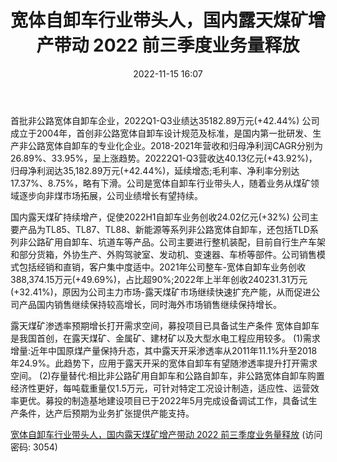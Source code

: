 ﻿---
title: 宽体自卸车行业带头人，国内露天煤矿增产带动 2022 前三季度业务量释放
date: 2022-11-15 16:07
tags:
- 同力股份
updated: 
---

首批非公路宽体自卸车企业，2022Q1-Q3业绩达35182.89万元(+42.44%)
公司成立于2004年，首创非公路宽体自卸车设计规范及标准，是国内第一批研发、生产非公路宽体自卸车的专业化企业。2018-2021年营收和归母净利润CAGR分别为26.89%、33.95%，呈上涨趋势。20222Q1-Q3营收达40.13亿元(+43.92%)，归母净利润达35,182.89万元(+42.44%)，延续增态;毛利率、净利率分别达17.37%、8.75%，略有下滑。公司是宽体自卸车行业带头人，随着业务从煤矿领域逐步向非煤市场拓展，公司业绩增长有望持续。
<!-- more -->
国内露天煤矿持续增产，促使2022H1自卸车业务创收24.02亿元(+32%)
公司主要产品为TL85、TL87、TL88、新能源等系列非公路宽体自卸车，还包括TLD系列非公路矿用自卸车、坑道车等产品。公司主要进行整机装配，目前自行生产车架和部分货箱，外协生产、外购驾驶室、发动机、变速器、车桥等部件。公司销售模式包括经销和直销，客户集中度适中。2021年公司整车-宽体自卸车业务创收388,374.15万元(+49.69%)，占比超90%;2022年上半年创收240231.31万元(+32.41%)，原因为公司主力市场-露天煤矿市场继续快速扩充产能，从而促进公司产品国内销售继续保持较高增长，同时海外市场销售继续保持增长。

露天煤矿渗透率预期增长打开需求空间，募投项目已具备试生产条件
宽体自卸车是我国首创，在露天煤矿、金属矿、建材矿以及大型水电工程应用较多。
(1)需求增量:近年中国原煤产量保持升态，其中露天开采渗透率从2011年11.1%升至2018年24.9%。此趋势下，应用于露天开采的宽体自卸车有望随渗透率提升打开需求空间。
(2)存量替代:相比非公路矿用自卸车和公路自卸车，非公路宽体自卸车购置经济性更好，每吨载重量仅1.5万元，可针对特定工况设计制造，适应性、运营效率更优。募投的制造基地建设项目已于2022年5月完成设备调试工作，具备试生产条件，达产后预期为业务扩张提供产能支持。

[宽体自卸车行业带头人，国内露天煤矿增产带动 2022 前三季度业务量释放](https://url12.ctfile.com/f/3948612-723800936-e8f5ef?p=3054)
(访问密码: 3054)
